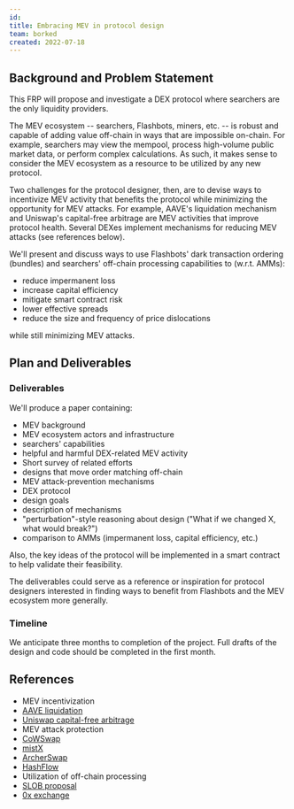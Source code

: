 ```yaml
---
id: 
title: Embracing MEV in protocol design
team: borked
created: 2022-07-18
---
```


## Background and Problem Statement
This FRP will propose and investigate a DEX protocol where searchers are the only liquidity providers.

The MEV ecosystem -- searchers, Flashbots, miners, etc. -- is robust and capable of adding value off-chain in ways that are impossible on-chain. For example, searchers may view the mempool, process high-volume public market data, or perform complex calculations. As such, it makes sense to consider the MEV ecosystem as a resource to be utilized by any new protocol.

Two challenges for the protocol designer, then, are to devise ways to incentivize MEV activity that benefits the protocol while minimizing the opportunity for MEV attacks. For example, AAVE's liquidation mechanism and Uniswap's capital-free arbitrage are MEV activities that improve protocol health. Several DEXes implement mechanisms for reducing MEV attacks (see references below).

We'll present and discuss ways to use Flashbots' dark transaction ordering (bundles) and searchers' off-chain processing capabilities to (w.r.t. AMMs):

- reduce impermanent loss
- increase capital efficiency
- mitigate smart contract risk
- lower effective spreads
- reduce the size and frequency of price dislocations

while still minimizing MEV attacks.


## Plan and Deliverables

### Deliverables
We'll produce a paper containing:
- MEV background
 - MEV ecosystem actors and infrastructure
 - searchers' capabilities
 - helpful and harmful DEX-related MEV activity
- Short survey of related efforts
 - designs that move order matching off-chain
 - MEV attack-prevention mechanisms
- DEX protocol
 - design goals
 - description of mechanisms
 - "perturbation"-style reasoning about design ("What if we changed X, what would break?")
 - comparison to AMMs (impermanent loss, capital efficiency, etc.)

Also, the key ideas of the protocol will be implemented in a smart contract to help validate their feasibility.

The deliverables could serve as a reference or inspiration for protocol designers interested in finding ways to benefit from Flashbots and the MEV ecosystem more generally.

### Timeline
We anticipate three months to completion of the project. Full drafts of the design and code should be completed in the first month.


## References

- MEV incentivization
 - [AAVE liquidation](https://docs.aave.com/developers/guides/liquidations)
 - [Uniswap capital-free arbitrage](https://docs.uniswap.org/protocol/V2/concepts/core-concepts/flash-swaps)
- MEV attack protection
 - [CoWSwap](https://cowswap.exchange)
 - [mistX](https://blog.alchemist.wtf/alchemist-mistx-a-new-path-forward-6434984d013)
 - [ArcherSwap](https://medium.com/archer-dao/introducing-archer-swap-e13fe521d5d0)
 - [HashFlow](https://docs.hashflow.com/hashflow/)
- Utilization of off-chain processing
 - [SLOB proposal](https://jumpcrypto.com/searcher-limit-order-book/)
 - [0x exchange](https://www.0x.org/pdfs/0x_white_paper.pdf)
